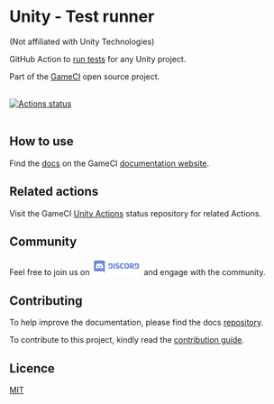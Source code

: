 # Unity - Test runner

(Not affiliated with Unity Technologies)

GitHub Action to
[run tests](https://github.com/marketplace/actions/unity-test-runner)
for any Unity project.

Part of the <a href="https://game.ci">GameCI</a> open source project.
<br />
<br />

[![Actions status](https://github.com/game-ci/unity-test-runner/workflows/Actions%20%F0%9F%98%8E/badge.svg)](https://github.com/game-ci/unity-test-runner/actions?query=workflow%3A%22Actions+%F0%9F%98%8E%22)
<br />
<br />

## How to use

Find the
[docs](https://game.ci/docs/github/test-runner)
on the GameCI
[documentation website](https://game.ci/docs).

## Related actions

Visit the
GameCI <a href="https://github.com/game-ci/unity-actions">Unity Actions</a>
status repository for related Actions.

## Community

Feel free to join us on
<a href="http://game.ci/discord"><img height="30" src="media/Discord-Logo.svg" alt="Discord" /></a>
and engage with the community.

## Contributing

To help improve the documentation, please find the docs [repository](https://github.com/game-ci/documentation).

To contribute to this project, kindly read the [contribution guide](./CONTRIBUTING.md).

## Licence

[MIT](./LICENSE)
